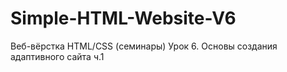 # Simple-HTML-Website-V6
Веб-вёрстка HTML/CSS (семинары) Урок 6. Основы создания адаптивного сайта ч.1
